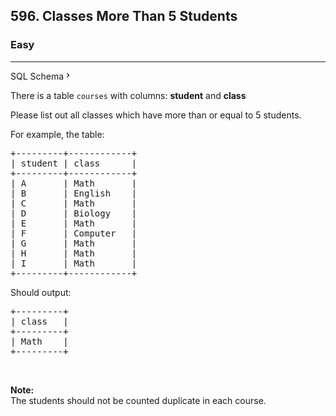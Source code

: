 <h2>596. Classes More Than 5 Students</h2><h3>Easy</h3><hr><div class="sql-schema-wrapper__3VBi"><a class="sql-schema-link__3cEg">SQL Schema<svg viewBox="0 0 24 24" width="1em" height="1em" class="icon__1Md2"><path fill-rule="evenodd" d="M10 6L8.59 7.41 13.17 12l-4.58 4.59L10 18l6-6z"></path></svg></a></div><div><p>There is a table <code>courses</code> with columns: <b>student</b> and <b>class</b></p>

<p>Please list out all classes which have more than or equal to 5 students.</p>

<p>For example, the table:</p>

<pre>+---------+------------+
| student | class      |
+---------+------------+
| A       | Math       |
| B       | English    |
| C       | Math       |
| D       | Biology    |
| E       | Math       |
| F       | Computer   |
| G       | Math       |
| H       | Math       |
| I       | Math       |
+---------+------------+
</pre>

<p>Should output:</p>

<pre>+---------+
| class   |
+---------+
| Math    |
+---------+
</pre>

<p>&nbsp;</p>

<p><b>Note:</b><br>
The students should not be counted duplicate in each course.</p>
</div>